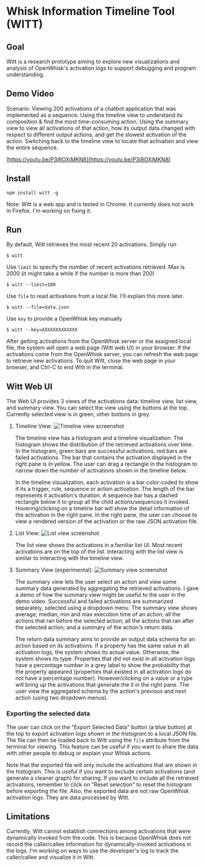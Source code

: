 # Whisk Information Timeline Tool (WITT)

## Goal
Witt is a research prototype aiming to explore new visualizations and analysis of OpenWhisk's activation logs to support debugging and program understanding.  

## Demo Video
Scenario: Viewing 200 activations of a chatbot application that was implemented as a sequence. Using the timeline view to understand its composition & find the most time-consuming action. Using the summary view to view all activations of that action, how its output data changed with respect to different output actions, and get the slowest activation of the action. Switching back to the timeline view to locate that activation and view the entire sequence. 

[https://youtu.be/P3iROXjMKN8](https://youtu.be/P3iROXjMKN8)

## Install
```
npm install witt -g 
```

Note: Witt is a web app and is tested in Chrome. It currently does not work in Firefox. I'm working on fixing it. 

## Run
By default, Witt retrieves the most recent 20 activations. Simply run
```
$ witt
```

Use `limit` to specify the number of recent activations retrieved. Max is 2000 (it might take a while if the number is more than 200) 
```
$ witt --limit=100
```

Use `file` to read activations from a local file. I'll explain this more later. 
```
$ witt --file=data.json
```

Use `key` to provide a OpenWhisk key manually
```
$ witt --key=XXXXXXXXXXXXX
```

After getting activations from the OpenWhisk server or the assigned local file, the system will open a web page (Witt web UI) in your browser. If the activations come from the OpenWhisk server, you can refresh the web page to retrieve new activations. To quit Witt, close the web page in your browser, and Ctrl-C to end Witt in the terminal. 

## Witt Web UI
The Web UI provides 3 views of the activations data: timeline view, list view, and summary view. You can select the view using the buttons at the top. Currently selected view is in green, other buttons in grey.

1. Timeline View:
![Timeline view screenshot](https://media.github.ibm.com/user/26582/files/5c14f290-4542-11e7-91a2-050979aedbe5)

	The timeline view has a histogram and a timeline visualization. The histogram shows the distribution of the retrieved activations over time. In the histogram, green bars are successful activations, red bars are failed activations. The bar that contains the activation displayed in the right pane is in yellow. The user can drag a rectangle in the histogram to narrow down the number of activations shown in the timeline below. 

	In the timeline visualization, each activation is a bar color-coded to show if its a trigger, rule, sequence or action activation. The length of the bar represents it activation's duration. A sequence bar has a dashed rectangle below it to group all the child actions/sequences it invoked. Hovering/clicking on a timeline bar will show the detail information of the activation in the right pane. In the right pane, the user can choose to view a rendered version of the activation or the raw JSON activation file.

2. List View:
![List view screenshot](https://media.github.ibm.com/user/26582/files/6610503a-4544-11e7-8519-7a3e3d1d7cb5)

	The list view shows the activations in a familiar list UI. Most recent activations are on the top of the list. Interacting with the list view is similar to interacting with the timeline view. 

3. Summary View (experimental):
![Summary view screenshot](https://media.github.ibm.com/user/26582/files/84269a5c-4544-11e7-8da0-d4bbda9edc5a)

	The summary view lets the user select an action and view some summary data generated by aggregating the retrieved activations. I gave a demo of how the summary view might be useful to the user in the demo video. Successful and failed activations are summarized separately, selected using a dropdown menu. The summary view shows average, median, min and max execution time of an action; all the actions that ran before the selected action; all the actions that ran after the selected action; and a summary of the action's return data. 

	The return data summary aims to provide an output data schema for an action based on its activations. If a property has the same value in all activation logs, the system shows its actual value. Otherwise, the system shows its type. Properties that did not exist in all activation logs have a percentage number in a grey label to show the probability that the property appeared (properties that existed in all activation logs do not have a percentage number). However/clicking on a value or a type will bring up the activations that generate the it in the right pane. The user view the aggregated schema by the action's previous and next action (using two dropdown menus). 

### Exporting the selected data
The user can click on the "Export Selected Data" button (a blue button) at the top to export activation logs *shown in the histogram* to a local JSON file. The file can then be loaded back to Witt using the `file` attribute from the terminal for viewing. This feature can be useful if you want to share the data with other people to debug or explain your Whisk actions. 

Note that the exported file will only include the activations that are shown in the histogram. This is useful if you want to exclude certain activations (and generate a cleaner graph) for sharing. If you want to include all the retrieved activations, remember to click on "Reset selection" to reset the histogram before exporting the file. Also, the exported data are not raw OpenWhisk activation logs. They are data processed by Witt. 

## Limitations
Currently, Witt cannot establish connections among activations that were dynamically invoked from the code. This is because OpenWhisk does not record the caller/callee information for dynamically-invoked activations in the logs. I'm working on ways to use the developer's log to track the caller/callee and visualize it in Witt.



	





